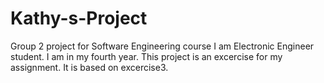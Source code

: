 # Kathy-s-Project
Group 2 project for Software Engineering course
I am Electronic Engineer student. I am in my fourth year. This project is an excercise for my assignment. It is based on excercise3.
